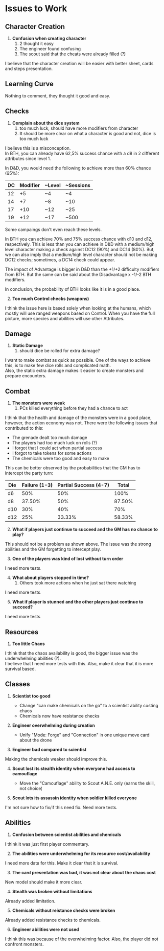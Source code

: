 # Issues to Work

## Character Creation

1. **Confusion when creating character**
   1. 2 thought it easy
   2. The engineer found confusing
   3. The scout said that the cheats were already filled (?)

I believe that the character creation will be easier with better sheet, cards and steps presentation.

## Learning Curve

Nothing to comment, they thought it good and easy.

## Checks

1. **Complain about the dice system**
   1. too much luck, should have more modifiers from character
   2. It should be more clear on what a character is good and not, dice is too much luck

I believe this is a misconception.  
In BTH, you can already have 62,5% success chance with a d8 in 2 different attributes since level 1.

In D&D, you would need the following to achieve more than 60% chance (65%):

| DC  | Modifier | ~Level | ~Sessions |
| --- | -------- | ------ | --------- |
| 12  | +5       | ~4     | ~4        |
| 14  | +7       | ~8     | ~10       |
| 17  | +10      | ~12    | ~25       |
| 19  | +12      | ~17    | ~500      |

Some campaings don't even reach these levels.

In BTH you can achieve 70% and 75% success chance with d10 and d12, respectively. This is less than you can achieve in D&D with a medium/high level character making a check against DC12 (90%) and DC14 (80%). But, we can also imply that a medium/high level character should not be making DC12 checks; sometimes, a DC14 check could appear.

The impact of Advantage is bigger in D&D than the +1/+2 difficulty modifiers from BTH. But the same can be said about the Disadvantage x -1/-2 BTH modifiers.

In conclusion, the probability of BTH looks like it is in a good place.

2. **Too much Control checks (weapons)**

I think the issue here is based solely when looking at the humans, which mostly will use ranged weapons based on Control. When you have the full picture, more species and abilities will use other Attributes.

## Damage

1. **Static Damage**
   1. should dice be rolled for extra damage?

I want to make combat as quick as possible. One of the ways to achieve this, is to make few dice rolls and complicated math.  
Also, the static extra damage makes it easier to create monsters and prepare encounters.

## Combat

1. **The monsters were weak**
   1. PCs killed everything before they had a chance to act

I think that the health and damage of the monsters were in a good place, however, the action economy was not. There were the following issues that contributed to this:

- The grenade dealt too much damage
- The players had too much luck on rolls (?)
- I forgot that I could act when partial success
- I forgot to take tokens for some actions
- The chemicals were too good and easy to make

This can be better observed by the probabilities that the GM has to intercept the party turn:

| Die | Failure (1-3) | Partial Success (4-7) | Total  |
| --- | ------------- | --------------------- | ------ |
| d6  | 50%           | 50%                   | 100%   |
| d8  | 37.50%        | 50%                   | 87.50% |
| d10 | 30%           | 40%                   | 70%    |
| d12 | 25%           | 33.33%                | 58.33% |

2. **What if players just continue to succeed and the GM has no chance to play?**

This should not be a problem as shown above. The issue was the strong abilities and the GM forgetting to intercept play.

3. **One of the players was kind of lost without turn order**

I need more tests.

4. **What about players stopped in time?**
   1. Others took more actions when he just sat there watching

I need more tests.

5. **What if player is stunned and the other players just continue to succeed?**

I need more tests.

## Resources

1. **Too little Chaos**

I think that the chaos availability is good, the bigger issue was the underwhelming abilities (?).  
I believe that I need more tests with this. Also, make it clear that it is more survival based.

## Classes

1. **Scientist too good**

   - Change "can make chemicals on the go" to a scientist ability costing chaos
   - Chemicals now have resistance checks

2. **Engineer overwhelming during creation**

   - Unify "Mode: Forge" and "Connection" in one unique move card about the drone

3. **Engineer bad compared to scientist**

Making the chemicals weaker should improve this.

4. **Scout lost its stealth identity when everyone had access to camouflage**

   - Move the "Camouflage" ability to Scout A.N.E. only (earns the skill, not choice)

5. **Scout lots its assassin identity when soldier killed everyone**

I'm not sure how to fix/if this need fix. Need more tests.

## Abilities

1. **Confusion between scientist abilities and chemicals**

I think it was just first player commentary.

2. **The abilities were underwhelming for its resource cost/availability**

I need more data for this. Make it clear that it is survival.

3. **The card presentation was bad, it was not clear about the chaos cost**

New model should make it more clear.

4. **Stealth was broken without limitations**

Already added limitation.

5. **Chemicals without reistance checks were broken**

Already added resistance checks to chemicals.

6. **Engineer abilities were not used**

I think this was because of the overwhelming factor. Also, the player did not confront monsters.
